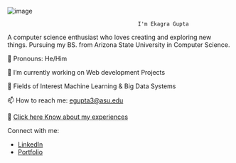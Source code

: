 ![image](https://github.com/user-attachments/assets/ed3521ca-ae8e-4fd8-9e0b-c6ece2d069d4)
                                       
                                             I'm Ekagra Gupta
                                      
A computer science enthusiast who loves creating and exploring new things.
Pursuing my BS. from Arizona State University in Computer Science.


👦 Pronouns: He/Him

🔭 I’m currently working on Web development Projects

🌱 Fields of Interest Machine Learning & Big Data Systems

📫 How to reach me: egupta3@asu.edu  

📄 [Click here Know about my experiences](./Resume.pdf)

Connect with me:

- [LinkedIn]((https://www.linkedin.com/in/ekagra16/))
- [Portfolio](https://ekagragupta.com/)
